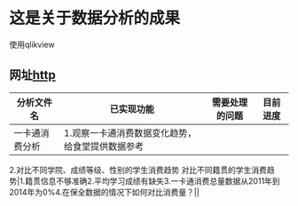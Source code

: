 #  这是关于数据分析的成果
使用qlikview

## 网址[http](http://210.43.0.189/qlikview/index.htm)

|    分析文件名 |  已实现功能  |  需要处理的问题  |   目前进度  |
| -------------| ---------- | -------------- | ---------- |
|一卡通消费分析  |1.观察一卡通消费数据变化趋势，给食堂提供数据参考
2.对比不同学院、成绩等级、性别的学生消费趋势
对比不同籍贯的学生消费趋势|1.籍贯信息不够准确2.平均学习成绩有缺失3.一卡通消费总量数据从2011年到2014年为0%4.在保全数据的情况下如何对比消费量？||
        
